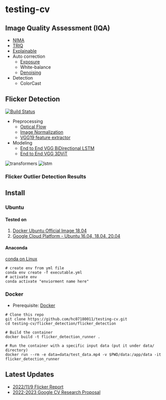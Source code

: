 # testing-cv

## Image Quality Assessment (IQA)

* [NIMA](https://github.com/idealo/image-quality-assessment)
* [TRIQ](https://github.com/junyongyou/triq)
* [Explainable](https://github.com/marcotcr/lime)
* Auto correction
  * [Exposure](https://github.com/mahmoudnafifi/Exposure_Correction)
  * White-balance
  * [Denoising](https://github.com/swz30/MPRNet)
* Detection
  * ColorCast

## Flicker Detection

[![Build Status](https://app.travis-ci.com/hc07180011/testing-cv.svg?branch=main)](https://app.travis-ci.com/hc07180011/testing-cv)

* Preprocessing
  * [Optical Flow](https://learnopencv.com/optical-flow-in-opencv/)
  * [Image Normalization](https://www.sciencedirect.com/topics/engineering/image-normalization)
  * [VGG19 feature extractor](https://arxiv.org/abs/1409.1556)
* Modeling
  * [End to End VGG BiDirectional LSTM](https://pytorch.org/docs/stable/generated/torch.nn.LSTM.html)
  * [End to End VGG 3DViT](https://arxiv.org/abs/2209.07026)

![transformers](/plots/cnn_lstm_plots/confusion_matrix.png)
![lstm](/plots/cnn_trans_plots/confusion_matrix.png)


### Flicker Outlier Detection Results

## Install

### Ubuntu

#### Tested on

1. [Docker Ubuntu Official Image 18.04](https://hub.docker.com/_/ubuntu/)
2. [Google Cloud Platform - Ubuntu 16.04, 18.04, 20.04](https://cloud.google.com/)


#### Anaconda
[conda on Linux](https://docs.anaconda.com/anaconda/install/linux/)
```bash=
# create env from yml file
conda env create -f executable.yml
# activate env
conda activate "enviorment name here"
```

### Docker

* Prerequisite: [Docker](https://www.docker.com/)

```bash=
# Clone this repo
git clone https://github.com/hc07180011/testing-cv.git
cd testing-cv/flicker_detection/flicker_detection

# Build the container
docker build -t flicker_detection_runner .

# Run the container with a specific input data (put it under data/ directory)
docker run --rm -e data=data/test_data.mp4 -v $PWD/data:/app/data -it flicker_detection_runner
```

## Latest Updates

* [2022/11/9 Flicker Report](https://docs.google.com/presentation/d/10Tz_Jhj3amssrfxvayAZUWiRgEN8krsj/edit#slide=id.g14fdbdb000f_0_53)
* [2022-2023 Google CV Research Proposal](https://docs.google.com/document/d/1AgCTqS0zgIFc7saLjTUJ98ghYPj6o6Us-aqnJYDb0qI/edit?usp=sharing)

